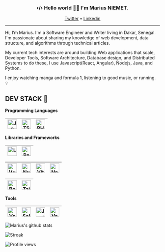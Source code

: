 <h3 align="center">‹/› Hello world 👋🏽 I'm Marius NIEMET.</h3>

<p align="center">
  <a href="https://twitter.com/mariusniemet05">Twitter</a> •
  <a href="https://www.linkedin.com/in/marius-vincent-niemet-928b48182/5">Linkedin</a>
</p>

---

Hi, I’m Marius. I'm a Software Engineer and Writer living in Dakar, Senegal. I'm passionate about sharing my knowledge of web development, data structure, and algorithms through technical articles.

My current tech interests are around building Web applications that scale, Developer Tools, Software Architecture, Database design, and Distributed Systems to do these, I use Javascript(React, Angular), Nodejs, Java, and Python.

I enjoy watching manga and formula 1, listening to good music, or running. 💡

## DEV STACK 🧰

**Programming Languages**

| <img align="center" alt="JS" title="JS" width="30px" height="30px" src="https://cdn.svgporn.com/logos/javascript.svg"> | <img align="center" title="TS" alt="TS" width="30px" height="30px" src="https://cdn.svgporn.com/logos/typescript-icon.svg"> | <img align="center" title="PHP" alt="PHP" width="30px" height="30px" src="https://cdn.svgporn.com/logos/php.svg" /> |
| ---------------------------------------------------------------------------------------------------------------------- | --------------------------------------------------------------------------------------------------------------------------- | ------------------------------------------------------------------------------------------------------------------- |

**Libraries and Frameworks**

| <img align="center" title="Laravel" alt="Laravel" width="30px" height="30px" src="https://cdn.svgporn.com/logos/laravel.svg"> | <img align="center" title="React" alt="React" width="30px" height="30px" src="https://cdn.svgporn.com/logos/react.svg"> |
| ----------------------------------------------------------------------------------------------------------------------------- | ----------------------------------------------------------------------------------------------------------------------- |

| <img align="center" title="Vue" alt="Vue" width="30px" height="30px" src="https://cdn.svgporn.com/logos/nodejs.svg"> | <img align="center" title="Nuxt" alt="Nuxt" width="30px" height="30px" src="https://cdn.svgporn.com/logos/express.svg"> | <img align="center" title="Vite" alt="Vite" width="30px" height="30px" src="https://cdn.svgporn.com/logos/nestjs.svg"> | <img align="center" title="Next" alt="Next" width="30px" height="30px" src="https://cdn.svgporn.com/logos/nextjs-icon.svg"> |
| -------------------------------------------------------------------------------------------------------------------- | ----------------------------------------------------------------------------------------------------------------------- | ---------------------------------------------------------------------------------------------------------------------- | --------------------------------------------------------------------------------------------------------------------------- |

| <img align="center" title="Bootstrap" alt="Bootstrap" width="30px" height="30px" src="https://cdn.svgporn.com/logos/bootstrap.svg"> | <img align="center" title="Tailwind" alt="Tailwind" width="30px" height="30px" src="https://cdn.svgporn.com/logos/sass.svg"> |
| ----------------------------------------------------------------------------------------------------------------------------------- | ---------------------------------------------------------------------------------------------------------------------------- |

**Tools**

| <img align="center" title="VsCode" alt="VsCode" width="30px" height="30px" src="https://cdn.svgporn.com/logos/visual-studio-code.svg"> | <img align="center" title="Selenium" alt="Selenium" width="30px" height="30px" src="https://cdn.svgporn.com/logos/cypress.svg"> | <img align="center" title="Jest" alt="Jest" width="30px" height="30px" src="https://cdn.svgporn.com/logos/jest.svg"> | <img align="center" title="Vercel" alt="Vercel" width="30px" height="30px" src="https://cdn.svgporn.com/logos/netlify.svg"> |
| -------------------------------------------------------------------------------------------------------------------------------------- | ------------------------------------------------------------------------------------------------------------------------------- | -------------------------------------------------------------------------------------------------------------------- | --------------------------------------------------------------------------------------------------------------------------- |

![Marius's github stats](https://github-readme-stats.vercel.app/api?username=niemet0502&show_icons=true&hide_border=true&show_icons=true&title_color=fff&icon_color=79ff97&text_color=9f9f9f&bg_color=151515)

![Streak](https://github-readme-streak-stats.herokuapp.com?user=niemet0502&theme=black-ice&hide_border=true)

![Profile views](https://gpvc.arturio.dev/niemet0502)
